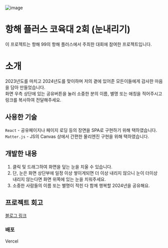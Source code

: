 ![image](https://github.com/ramer-dev/snowfall/assets/51011193/8eda44d4-9e32-4c48-a962-9ac6f4400564)

# 항해 플러스 코육대 2회 (눈내리기)
이 프로젝트는 항해 99의 항해 플러스에서 주최한 대회에 참여한 프로젝트입니다.

# 소개
2023년도를 마치고 2024년도를 맞이하며 저의 곁에 있어준 모든이들에게 감사한 마음을 담아 만들었습니다.   
화면 우측 상단에 있는 공유버튼을 눌러 소중한 분의 이름, 별명 또는 애칭을 적어주시고 링크를 복사하여 전달해주세요.

## 사용한 기술
`React` - 공유페이지나 페이지 로딩 등의 장면을 SPA로 구현하기 위해 택하였습니다.   
`Matter.js` - JS의 Canvas 상에서 간편한 물리엔진 구현을 위해 택하였습니다.

## 개발한 내용
1. 클릭 및 드래그하여 화면을 덮는 눈을 치울 수 있습니다.
2. 단, 눈은 화면 상단부에 일정 이상 쌓이게되면 더 이상 내리지 않으니 눈이 더이상 내리지 않는다면 화면 위쪽에 있는 눈을 치워주세요.
3. 소중한 사람들의 이름 또는 별명이 적힌 다 함께 행복할 2024년을 공유해요.

## 프로젝트 회고
[블로그 링크](https://ramon4096.tistory.com/11)

### 배포
Vercel
